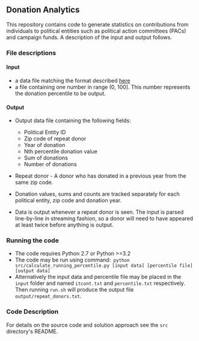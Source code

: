 
## Donation Analytics
This repository contains code to generate statistics on contributions from individuals to political entities such as political action committees (PACs) and campaign funds. A description of the input and output follows. 

### File descriptions

#### Input

- a data file matching the format described [here](https://classic.fec.gov/finance/disclosure/metadata/DataDictionaryContributionsbyIndividuals.shtml)
- a file containing one number in range (0, 100]. This number represents the donation percentile to be output.

#### Output
- Output data file containing the following fields:
	- Political Entity ID
	- Zip code of repeat donor
	- Year of donation
	- Nth percentile donation value
	- Sum of donations
	- Number of donations

- Repeat donor - A donor who has donated in a previous year from the same zip code. 
- Donation values, sums and counts are tracked separately for each political entity, zip code and donation year. 
- Data is output whenever a repeat donor is seen. The input is parsed line-by-line in streaming fashion, so a donor will need to have appeared at least twice before anything is output. 

### Running the code
- The code requires Python 2.7 or Python >=3.2
- The code may be run using command:```
	python src/calculate_running_percentile.py [input data] [percentile file] [output data]```
- Alternatively the input data and percentile file may be placed in the `input` folder and named `itcont.txt` and `percentile.txt` respectively. Then running `run.sh` will produce the output file `output/repeat_donors.txt`. 

### Code Description
For details on the source code and solution approach see the `src` directory's README.
